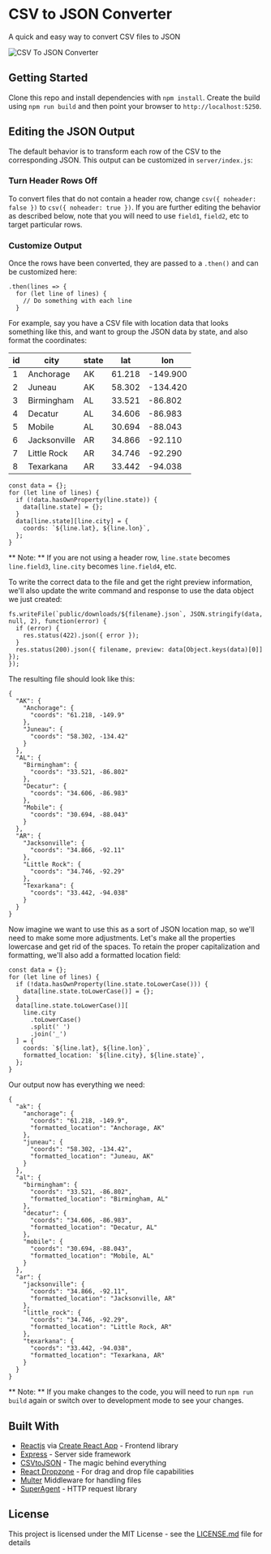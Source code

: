 # CSV to JSON Converter

A quick and easy way to convert CSV files to JSON

![CSV To JSON Converter](https://s3-us-west-1.amazonaws.com/codereed/git-repo-images/csv-converter.png)

## Getting Started

Clone this repo and install dependencies with `npm install`. Create the build using `npm run build` and then point your browser to `http://localhost:5250`.

## Editing the JSON Output

The default behavior is to transform each row of the CSV to the corresponding JSON. This output can be customized in `server/index.js`:

### Turn Header Rows Off

To convert files that do not contain a header row, change `csv({ noheader: false })` to `csv({ noheader: true })`. If you are further editing the behavior as described below, note that you will need to use `field1`, `field2`, etc to target particular rows.

### Customize Output

Once the rows have been converted, they are passed to a `.then()` and can be customized here:

```
.then(lines => {
  for (let line of lines) {
    // Do something with each line
  }
```

For example, say you have a CSV file with location data that looks something like this, and want to group the JSON data by state, and also format the coordinates:

| id  | city         | state | lat    | lon      |
| --- | ------------ | ----- | ------ | -------- |
| 1   | Anchorage    | AK    | 61.218 | -149.900 |
| 2   | Juneau       | AK    | 58.302 | -134.420 |
| 3   | Birmingham   | AL    | 33.521 | -86.802  |
| 4   | Decatur      | AL    | 34.606 | -86.983  |
| 5   | Mobile       | AL    | 30.694 | -88.043  |
| 6   | Jacksonville | AR    | 34.866 | -92.110  |
| 7   | Little Rock  | AR    | 34.746 | -92.290  |
| 8   | Texarkana    | AR    | 33.442 | -94.038  |

```
const data = {};
for (let line of lines) {
  if (!data.hasOwnProperty(line.state)) {
    data[line.state] = {};
  }
  data[line.state][line.city] = {
    coords: `${line.lat}, ${line.lon}`,
  };
}
```

** Note: ** If you are not using a header row, `line.state` becomes `line.field3`, `line.city` becomes `line.field4`, etc.

To write the correct data to the file and get the right preview information, we'll also update the write command and response to use the data object we just created:

```
fs.writeFile(`public/downloads/${filename}.json`, JSON.stringify(data, null, 2), function(error) {
  if (error) {
    res.status(422).json({ error });
  }
  res.status(200).json({ filename, preview: data[Object.keys(data)[0]] });
});
```

The resulting file should look like this:

```
{
  "AK": {
    "Anchorage": {
      "coords": "61.218, -149.9"
    },
    "Juneau": {
      "coords": "58.302, -134.42"
    }
  },
  "AL": {
    "Birmingham": {
      "coords": "33.521, -86.802"
    },
    "Decatur": {
      "coords": "34.606, -86.983"
    },
    "Mobile": {
      "coords": "30.694, -88.043"
    }
  },
  "AR": {
    "Jacksonville": {
      "coords": "34.866, -92.11"
    },
    "Little Rock": {
      "coords": "34.746, -92.29"
    },
    "Texarkana": {
      "coords": "33.442, -94.038"
    }
  }
}
```

Now imagine we want to use this as a sort of JSON location map, so we'll need to make some more adjustments. Let's make all the properties lowercase and get rid of the spaces. To retain the proper capitalization and formatting, we'll also add a formatted location field:

```
const data = {};
for (let line of lines) {
  if (!data.hasOwnProperty(line.state.toLowerCase())) {
    data[line.state.toLowerCase()] = {};
  }
  data[line.state.toLowerCase()][
    line.city
      .toLowerCase()
      .split(' ')
      .join('_')
  ] = {
    coords: `${line.lat}, ${line.lon}`,
    formatted_location: `${line.city}, ${line.state}`,
  };
}
```

Our output now has everything we need:

```
{
  "ak": {
    "anchorage": {
      "coords": "61.218, -149.9",
      "formatted_location": "Anchorage, AK"
    },
    "juneau": {
      "coords": "58.302, -134.42",
      "formatted_location": "Juneau, AK"
    }
  },
  "al": {
    "birmingham": {
      "coords": "33.521, -86.802",
      "formatted_location": "Birmingham, AL"
    },
    "decatur": {
      "coords": "34.606, -86.983",
      "formatted_location": "Decatur, AL"
    },
    "mobile": {
      "coords": "30.694, -88.043",
      "formatted_location": "Mobile, AL"
    }
  },
  "ar": {
    "jacksonville": {
      "coords": "34.866, -92.11",
      "formatted_location": "Jacksonville, AR"
    },
    "little_rock": {
      "coords": "34.746, -92.29",
      "formatted_location": "Little Rock, AR"
    },
    "texarkana": {
      "coords": "33.442, -94.038",
      "formatted_location": "Texarkana, AR"
    }
  }
}
```

** Note: ** If you make changes to the code, you will need to run `npm run build` again or switch over to development mode to see your changes.

## Built With

- [Reactjs](https://reactjs.org/) via [Create React App](https://github.com/facebook/create-react-app) - Frontend library
- [Express](https://expressjs.com/) - Server side framework
- [CSVtoJSON](https://github.com/Keyang/node-csvtojson) - The magic behind everything
- [React Dropzone](https://github.com/react-dropzone/react-dropzone) - For drag and drop file capabilities
- [Multer](https://github.com/expressjs/multer) Middleware for handling files
- [SuperAgent](https://github.com/visionmedia/superagent) - HTTP request library

## License

This project is licensed under the MIT License - see the [LICENSE.md](LICENSE.md) file for details
